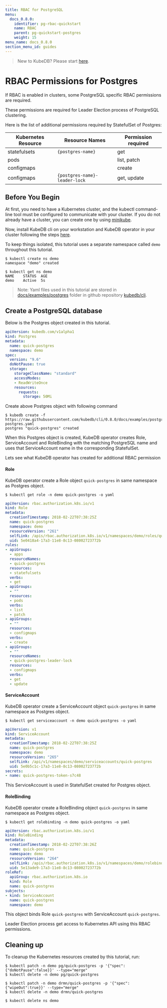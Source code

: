 ```yaml
---
title: RBAC for PostgreSQL
menu:
  docs_0.8.0:
    identifier: pg-rbac-quickstart
    name: RBAC
    parent: pg-quickstart-postgres
    weight: 15
menu_name: docs_0.8.0
section_menu_id: guides
---
```

> New to KubeDB? Please start [here](/docs/0.8.0/concepts/README).

# RBAC Permissions for Postgres

If RBAC is enabled in clusters, some PostgreSQL specific RBAC permissions are required.

These permissions are required for Leader Election process of PostgreSQL clustering.

Here is the list of additional permissions required by StatefulSet of Postgres:

| Kubernetes Resource | Resource Names                 | Permission required |
|---------------------|--------------------------------|---------------------|
| statefulsets        | `{postgres-name}`              | get                 |
| pods                |                                | list, patch         |
| configmaps          |                                | create              |
| configmaps          | `{postgres-name}-leader-lock`  | get, update         |

## Before You Begin

At first, you need to have a Kubernetes cluster, and the kubectl command-line tool must be configured to communicate with your cluster.
If you do not already have a cluster, you can create one by using [minikube](https://github.com/kubernetes/minikube).

Now, install KubeDB cli on your workstation and KubeDB operator in your cluster following the steps [here](/docs/0.8.0/setup/install).

To keep things isolated, this tutorial uses a separate namespace called `demo` throughout this tutorial.

```console
$ kubectl create ns demo
namespace "demo" created

$ kubectl get ns demo
NAME    STATUS  AGE
demo    Active  5s
```

> Note: Yaml files used in this tutorial are stored in [docs/examples/postgres](https://github.com/kubedb/cli/tree/master/docs/examples/postgres) folder in github repository [kubedb/cli](https://github.com/kubedb/cli).

## Create a PostgreSQL database

Below is the Postgres object created in this tutorial.

```yaml
apiVersion: kubedb.com/v1alpha1
kind: Postgres
metadata:
  name: quick-postgres
  namespace: demo
spec:
  version: "9.6"
  doNotPause: true
  storage:
    storageClassName: "standard"
    accessModes:
    - ReadWriteOnce
    resources:
      requests:
        storage: 50Mi
```

Create above Postgres object with following command

```console
$ kubedb create -f https://raw.githubusercontent.com/kubedb/cli/0.8.0/docs/examples/postgres/quickstart/quick-postgres.yaml
postgres "quick-postgres" created
```

When this Postgres object is created, KubeDB operator creates Role, ServiceAccount and RoleBinding with the matching PostgreSQL name
and uses that ServiceAccount name in the corresponding StatefulSet.

Lets see what KubeDB operator has created for additional RBAC permission

#### Role

KubeDB operator create a Role object `quick-postgres` in same namespace as Postgres object.

```console
$ kubectl get role -n demo quick-postgres -o yaml
```

```yaml
apiVersion: rbac.authorization.k8s.io/v1
kind: Role
metadata:
  creationTimestamp: 2018-02-22T07:38:25Z
  name: quick-postgres
  namespace: demo
  resourceVersion: "261"
  selfLink: /apis/rbac.authorization.k8s.io/v1/namespaces/demo/roles/quick-postgres
  uid: 5e0418a4-17a3-11e8-8c13-08002723772b
rules:
- apiGroups:
  - apps
  resourceNames:
  - quick-postgres
  resources:
  - statefulsets
  verbs:
  - get
- apiGroups:
  - ""
  resources:
  - pods
  verbs:
  - list
  - patch
- apiGroups:
  - ""
  resources:
  - configmaps
  verbs:
  - create
- apiGroups:
  - ""
  resourceNames:
  - quick-postgres-leader-lock
  resources:
  - configmaps
  verbs:
  - get
  - update
```

#### ServiceAccount

KubeDB operator create a ServiceAccount object `quick-postgres` in same namespace as Postgres object.

```console
$ kubectl get serviceaccount -n demo quick-postgres -o yaml
```

```yaml
apiVersion: v1
kind: ServiceAccount
metadata:
  creationTimestamp: 2018-02-22T07:38:25Z
  name: quick-postgres
  namespace: demo
  resourceVersion: "265"
  selfLink: /api/v1/namespaces/demo/serviceaccounts/quick-postgres
  uid: 5e0b5c1c-17a3-11e8-8c13-08002723772b
secrets:
- name: quick-postgres-token-s7c48
```

This ServiceAccount is used in StatefulSet created for Postgres object.

#### RoleBinding

KubeDB operator create a RoleBinding object `quick-postgres` in same namespace as Postgres object.

```console
$ kubectl get rolebinding -n demo quick-postgres -o yaml
```

```yaml
apiVersion: rbac.authorization.k8s.io/v1
kind: RoleBinding
metadata:
  creationTimestamp: 2018-02-22T07:38:26Z
  name: quick-postgres
  namespace: demo
  resourceVersion: "264"
  selfLink: /apis/rbac.authorization.k8s.io/v1/namespaces/demo/rolebindings/quick-postgres
  uid: 5e13ade9-17a3-11e8-8c13-08002723772b
roleRef:
  apiGroup: rbac.authorization.k8s.io
  kind: Role
  name: quick-postgres
subjects:
- kind: ServiceAccount
  name: quick-postgres
  namespace: demo
```

This  object binds Role `quick-postgres` with ServiceAccount `quick-postgres`.

Leader Election process get access to Kubernetes API using this RBAC permissions.

## Cleaning up

To cleanup the Kubernetes resources created by this tutorial, run:

```console
$ kubectl patch -n demo pg/quick-postgres -p '{"spec":{"doNotPause":false}}' --type="merge"
$ kubectl delete -n demo pg/quick-postgres

$ kubectl patch -n demo drmn/quick-postgres -p '{"spec":{"wipeOut":true}}' --type="merge"
$ kubectl delete -n demo drmn/quick-postgres

$ kubectl delete ns demo
```
